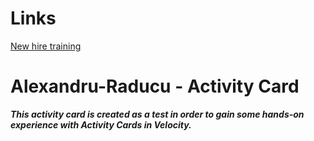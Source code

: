 # Links
[New hire training](https://luxproject.luxoft.com/confluence/display/SPITESTV/New+hire+training)  

# Alexandru-Raducu - Activity Card

**_This activity card is created as a test in order to gain some hands-on experience with Activity Cards in Velocity._**

